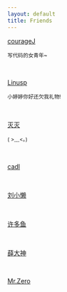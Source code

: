 ```yaml
---
layout: default
title: Friends
---
```


[courageJ](http://couragej.github.io/)

<small>写代码的女青年~</small>

<br>

[Linusp](http://linusp.github.io/)

<small>小婷婷你好还欠我礼物!</small>

<br>

[灭灭](http://houkanshan.github.io/)

<small>( >﹏<。)</small>

<br>

[cadl](http://blog.cadl.cc/)

<br>

[刘小懒](http://frellica.sinaapp.com/)

<br>

[许多鱼](http://liuyufamily.com/)

<br>

[薛大神](http://www.cnblogs.com/monxue/)

<br>

[Mr.Zero](http://cxymrzero.github.io/)

<br>
